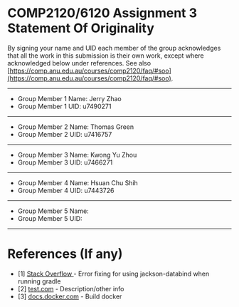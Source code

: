 # COMP2120/6120 Assignment 3 Statement Of Originality

By signing your name and UID each member of the group acknowledges that all the work in this submission is their own work, except where acknowledged below under references. See also [https://comp.anu.edu.au/courses/comp2120/faq/#soo](https://comp.anu.edu.au/courses/comp2120/faq/#soo).

---

- Group Member 1 Name: Jerry Zhao
- Group Member 1 UID: u7490271

---

- Group Member 2 Name: Thomas Green
- Group Member 2 UID: u7416757

---

- Group Member 3 Name: Kwong Yu Zhou
- Group Member 3 UID: u7466271

---

- Group Member 4 Name: Hsuan Chu Shih
- Group Member 4 UID: u7443726

---

- Group Member 5 Name:
- Group Member 5 UID:

---

# References (If any)

- [1] [Stack Overflow ](https://stackoverflow.com/questions/42452329/java-lang-noclassdeffounderror-com-fasterxml-jackson-databind-objectmapper-wh) - Error fixing for using jackson-databind when running gradle
- [2] [test.com](test.com) - Description/other info
- [3] [docs.docker.com](https://docs.docker.com/language/java/build-images/) - Build docker
